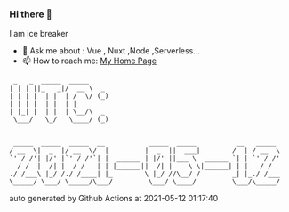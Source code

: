 ### Hi there 👋

I am ice breaker

- 💬 Ask me about : Vue , Nuxt ,Node ,Serverless...
- 📫 How to reach me: [My Home Page](https://icebreaker.top/)

```
 _   _  _____  _____     
| | | ||_   _|/  __ \  _ 
| | | |  | |  | /  \/ (_)
| | | |  | |  | |        
| |_| |  | |  | \__/\  _ 
 \___/   \_/   \____/ (_)
                         
                         
 _____  _____  _____  __           _____  _____          __   _____ 
/ __  \|  _  |/ __  \/  |         |  _  ||  ___|        /  | / __  \
`' / /'| |/' |`' / /'`| |  ______ | |/' ||___ \  ______ `| | `' / /'
  / /  |  /| |  / /   | | |______||  /| |    \ \|______| | |   / /  
./ /___\ |_/ /./ /____| |_        \ |_/ //\__/ /        _| |_./ /___
\_____/ \___/ \_____/\___/         \___/ \____/         \___/\_____/
```

auto generated by Github Actions at 2021-05-12 01:17:40
